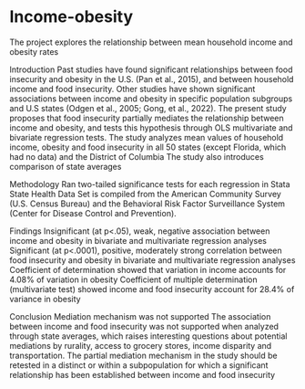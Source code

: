 # Income-obesity
The project explores the relationship between mean household income and obesity rates

Introduction
Past studies have found significant relationships between food insecurity and obesity in the U.S. (Pan et al., 2015), and between household income and food insecurity. 
Other studies have shown significant associations between income and obesity in specific population subgroups and U.S states (Odgen et al., 2005; Gong, et al., 2022). 
The present study proposes that food insecurity partially mediates the relationship between income and obesity, and tests this hypothesis through OLS multivariate and bivariate regression tests.
The study analyzes mean values of household income, obesity and food insecurity in all 50 states (except Florida, which had no data) and the District of Columbia
The study also introduces comparison of state averages


Methodology
Ran two-tailed significance tests for each regression in Stata
State Health Data Set is compiled from the American Community Survey (U.S. Census Bureau) and the Behavioral Risk Factor Surveillance System (Center for Disease Control and Prevention). 


Findings 
Insignificant (at p<.05), weak, negative association between income and obesity in bivariate and multivariate regression analyses 
Significant (at p<.0001), positive, moderately strong correlation between food insecurity and obesity in bivariate and multivariate regression analyses
Coefficient of determination showed that variation in income accounts for 4.08% of variation in obesity
Coefficient of multiple determination (multivariate test) showed income and food insecurity account for 28.4% of variance in obesity     


Conclusion
Mediation mechanism was not supported
The association between income and food insecurity was not supported when analyzed through state averages, which raises interesting questions about potential mediations by rurality, access to grocery stores, income disparity and transportation. 
The partial mediation mechanism in the study should be retested in a distinct or within a subpopulation for which a significant relationship has been established between income and food insecurity
